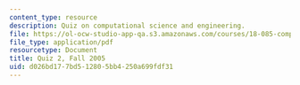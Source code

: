 ```yaml
---
content_type: resource
description: Quiz on computational science and engineering.
file: https://ol-ocw-studio-app-qa.s3.amazonaws.com/courses/18-085-computational-science-and-engineering-i-fall-2008/d026bd177bd512805bb4250a699fdf31_quiz218085f05.pdf
file_type: application/pdf
resourcetype: Document
title: Quiz 2, Fall 2005
uid: d026bd17-7bd5-1280-5bb4-250a699fdf31
---
```

